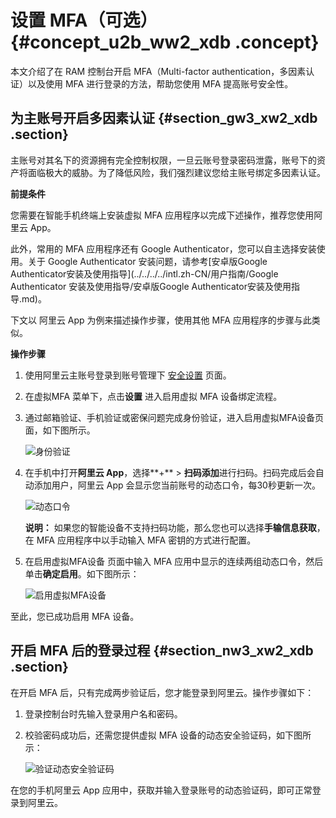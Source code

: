 # 设置 MFA（可选） {#concept_u2b_ww2_xdb .concept}

本文介绍了在 RAM 控制台开启 MFA（Multi-factor authentication，多因素认证）以及使用 MFA 进行登录的方法，帮助您使用 MFA 提高账号安全性。

## 为主账号开启多因素认证 {#section_gw3_xw2_xdb .section}

主账号对其名下的资源拥有完全控制权限，一旦云账号登录密码泄露，账号下的资产将面临极大的威胁。为了降低风险，我们强烈建议您给主账号绑定多因素认证。

**前提条件**

您需要在智能手机终端上安装虚拟 MFA 应用程序以完成下述操作，推荐您使用阿里云 App。

此外，常用的 MFA 应用程序还有 Google Authenticator，您可以自主选择安装使用。关于 Google Authenticator 安装问题，请参考[安卓版Google Authenticator安装及使用指导](../../../../intl.zh-CN/用户指南/Google Authenticator 安装及使用指导/安卓版Google Authenticator安装及使用指导.md)。

下文以 阿里云 App 为例来描述操作步骤，使用其他 MFA 应用程序的步骤与此类似。

**操作步骤**

1.  使用阿里云主账号登录到账号管理下 [安全设置](https://account.console.aliyun.com/#/secure) 页面。
2.  在虚拟MFA 菜单下，点击**设置** 进入启用虚拟 MFA 设备绑定流程。
3.  通过邮箱验证、手机验证或密保问题完成身份验证，进入启用虚拟MFA设备页面，如下图所示。

     ![](http://static-aliyun-doc.oss-cn-hangzhou.aliyuncs.com/assets/img/12338/3500_zh-CN.png "身份验证") 

4.  在手机中打开**阿里云 App**，选择**+** \> **扫码添加**进行扫码。扫码完成后会自动添加用户，阿里云 App 会显示您当前账号的动态口令，每30秒更新一次。

     ![](http://static-aliyun-doc.oss-cn-hangzhou.aliyuncs.com/assets/img/12338/3501_zh-CN.png "动态口令") 

    **说明：** 如果您的智能设备不支持扫码功能，那么您也可以选择**手输信息获取**，在 MFA 应用程序中以手动输入 MFA 密钥的方式进行配置。

5.  在启用虚拟MFA设备 页面中输入 MFA 应用中显示的连续两组动态口令，然后单击**确定启用**。如下图所示：

     ![](http://static-aliyun-doc.oss-cn-hangzhou.aliyuncs.com/assets/img/12338/3503_zh-CN.png "启用虚拟MFA设备") 


至此，您已成功启用 MFA 设备。

## 开启 MFA 后的登录过程 {#section_nw3_xw2_xdb .section}

在开启 MFA 后，只有完成两步验证后，您才能登录到阿里云。操作步骤如下：

1.  登录控制台时先输入登录用户名和密码。
2.  校验密码成功后，还需您提供虚拟 MFA 设备的动态安全验证码，如下图所示：

    ![](http://static-aliyun-doc.oss-cn-hangzhou.aliyuncs.com/assets/img/12338/3503_zh-CN.png "验证动态安全验证码")


在您的手机阿里云 App 应用中，获取并输入登录账号的动态验证码，即可正常登录到阿里云。

